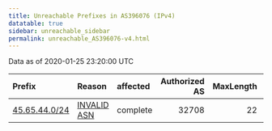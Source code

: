 ```yaml
---
title: Unreachable Prefixes in AS396076 (IPv4)
datatable: true
sidebar: unreachable_sidebar
permalink: unreachable_AS396076-v4.html
---
```


Data as of 2020-01-25 23:20:00 UTC


<div class="datatable-begin"></div>

| Prefix                                               | Reason                                                                                                | affected   |   Authorized AS |   MaxLength | Anchor                                       |   unreachable /24s |
|:-----------------------------------------------------|:------------------------------------------------------------------------------------------------------|:-----------|----------------:|------------:|:---------------------------------------------|-------------------:|
| [45.65.44.0/24](https://stat.ripe.net/45.65.44.0/24) | [INVALID ASN](https://rpki-validator.ripe.net/announcement-preview?asn=AS396076&prefix=45.65.44.0/24) | complete   |           32708 |          22 | [APNIC](unreachable_APNIC_RPKI_Root-v4.html) |                  1 |

<div class="datatable-end"></div>